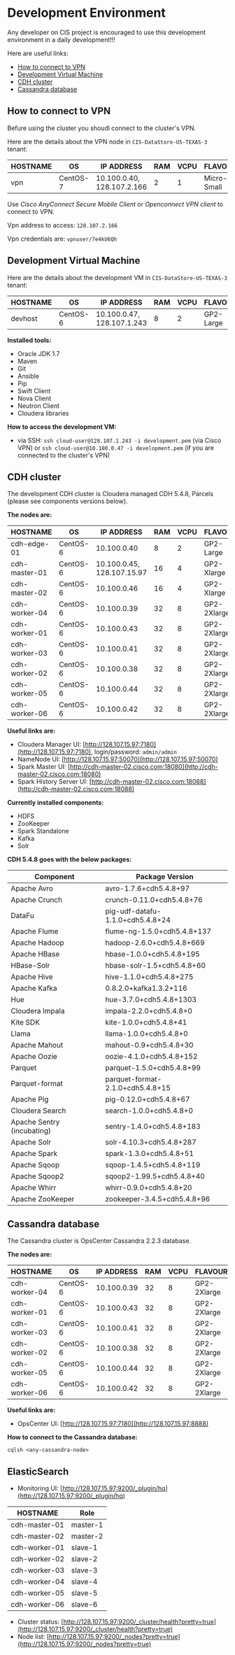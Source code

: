 # Development Environment

Any developer on CIS project is encouraged to use this development environment in a daily development!!!

Here are useful links:

* [How to connect to VPN](#how-to-connect-to-vpn)
* [Development Virtual Machine](#development-virtual-machine)
* [CDH cluster](#cdh-cluster)
* [Cassandra database](#cassandra-database)

## How to connect to VPN

Befure using the cluster you shoudl connect to the cluster's VPN.

Here are the details about the VPN node in `CIS-DataStore-US-TEXAS-3` tenant:

| HOSTNAME      | OS	   | IP ADDRESS	 | RAM	| VCPU	| FLAVOUR	| KEY |
| ------------- |--------- | ----------- | ---- | ----- | ------------- | --- |
| vpn   | CentOS-7 | 10.100.0.40, 128.107.2.166 | 2	| 1	| Micro-Small	| cdh |

Use *Cisco AnyConnect Secure Mobile Client* or *Openconnect VPN client* to connect to VPN.

Vpn address to access: `128.107.2.166`

Vpn credentials are: `vpnuser/7e4kU6Qh`


## Development Virtual Machine

Here are the details about the development VM in `CIS-DataStore-US-TEXAS-3` tenant:

| HOSTNAME      | OS	   | IP ADDRESS	 | RAM	| VCPU	| FLAVOUR	| KEY |
| ------------- |--------- | ----------- | ---- | ----- | ------------- | --- |
| devhost   | CentOS-6 | 10.100.0.47, 128.107.1.243 | 8	| 2	| GP2-Large	| development |

**Installed tools:**
- Oracle JDK 1.7
- Maven
- Git
- Ansible
- Pip
- Swift Client
- Nova Client
- Neutron Client
- Cloudera libraries

**How to access the development VM:**
- via SSH: `ssh cloud-user@128.107.1.243 -i development.pem` (via Cisco VPN) or `ssh cloud-user@10.100.0.47 -i development.pem` (if you are connected to the cluster's VPN)

## CDH cluster

The development CDH cluster is Cloudera managed CDH 5.4.8, Parcels (please see components versions below).

**The nodes are:**

| HOSTNAME      | OS	   | IP ADDRESS	 | RAM	| VCPU	| FLAVOUR	| KEY |
| ------------- |--------- | ----------- | ---- | ----- | ------------- | --- |
| cdh-edge-01   | CentOS-6 | 10.100.0.40 | 8	| 2	| GP2-Large	| cdh |
| cdh-master-01 | CentOS-6 | 10.100.0.45, 128.107.15.97 | 16	| 4	| GP2-Xlarge	| cdh |
| cdh-master-02 | CentOS-6 | 10.100.0.46 | 16	| 4	| GP2-Xlarge	| cdh |
| cdh-worker-04 | CentOS-6 | 10.100.0.39 | 32	| 8	| GP2-2Xlarge	| cdh |
| cdh-worker-01 | CentOS-6 | 10.100.0.43 | 32	| 8	| GP2-2Xlarge	| cdh |
| cdh-worker-03 | CentOS-6 | 10.100.0.41 | 32	| 8	| GP2-2Xlarge	| cdh |
| cdh-worker-02 | CentOS-6 | 10.100.0.38 | 32	| 8	| GP2-2Xlarge	| cdh |
| cdh-worker-05 | CentOS-6 | 10.100.0.44 | 32	| 8	| GP2-2Xlarge	| cdh |
| cdh-worker-06 | CentOS-6 | 10.100.0.42 | 32	| 8	| GP2-2Xlarge	| cdh |

**Useful links are:**

* Cloudera Manager UI: [http://128.107.15.97:7180](http://128.107.15.97:7180), login/password: `admin/admin`
* NameNode UI: [http://128.107.15.97:50070](http://128.107.15.97:50070)
* Spark Master UI: [http://cdh-master-02.cisco.com:18080](http://cdh-master-02.cisco.com:18080)
* Spark History Server UI: [http://cdh-master-02.cisco.com:18088](http://cdh-master-02.cisco.com:18088)

**Currently installed components:**

- HDFS
- ZooKeeper
- Spark Standalone
- Kafka
- Solr

**CDH 5.4.8 goes with the below packages:**

| Component	| Package Version |
| ------------- | --------------- |
| Apache Avro	| avro-1.7.6+cdh5.4.8+97 |
| Apache Crunch	| crunch-0.11.0+cdh5.4.8+76 |
| DataFu	| pig-udf-datafu-1.1.0+cdh5.4.8+24 |
| Apache Flume	| flume-ng-1.5.0+cdh5.4.8+137 |
| Apache Hadoop	| hadoop-2.6.0+cdh5.4.8+669 |
| Apache HBase	| hbase-1.0.0+cdh5.4.8+195 |
| HBase-Solr	| hbase-solr-1.5+cdh5.4.8+60 |
| Apache Hive	| hive-1.1.0+cdh5.4.8+275 |
| Apache Kafka	| 0.8.2.0+kafka1.3.2+116 |
| Hue	| hue-3.7.0+cdh5.4.8+1303 |
| Cloudera Impala	| impala-2.2.0+cdh5.4.8+0 |
| Kite SDK	| kite-1.0.0+cdh5.4.8+41 |
| Llama	| llama-1.0.0+cdh5.4.8+0 |
| Apache Mahout	| mahout-0.9+cdh5.4.8+30 |
| Apache Oozie	| oozie-4.1.0+cdh5.4.8+152 |
| Parquet	| parquet-1.5.0+cdh5.4.8+99 |
| Parquet-format	| parquet-format-2.1.0+cdh5.4.8+15 |
| Apache Pig	| pig-0.12.0+cdh5.4.8+67 |
| Cloudera Search	| search-1.0.0+cdh5.4.8+0 |
| Apache Sentry (incubating)	| sentry-1.4.0+cdh5.4.8+183 |
| Apache Solr	| solr-4.10.3+cdh5.4.8+287 |
| Apache Spark	| spark-1.3.0+cdh5.4.8+51 |
| Apache Sqoop	| sqoop-1.4.5+cdh5.4.8+119 |
| Apache Sqoop2	| sqoop2-1.99.5+cdh5.4.8+40 |
| Apache Whirr	| whirr-0.9.0+cdh5.4.8+20 |
| Apache ZooKeeper	| zookeeper-3.4.5+cdh5.4.8+96 |

## Cassandra database

The Cassandra cluster is OpsCenter Cassandra 2.2.3 database.

**The nodes are:**

| HOSTNAME      | OS	   | IP ADDRESS	 | RAM	| VCPU	| FLAVOUR	| KEY |
| ------------- |--------- | ----------- | ---- | ----- | ------------- | --- |
| cdh-worker-04 | CentOS-6 | 10.100.0.39 | 32	| 8	| GP2-2Xlarge	| cdh |
| cdh-worker-01 | CentOS-6 | 10.100.0.43 | 32	| 8	| GP2-2Xlarge	| cdh |
| cdh-worker-03 | CentOS-6 | 10.100.0.41 | 32	| 8	| GP2-2Xlarge	| cdh |
| cdh-worker-02 | CentOS-6 | 10.100.0.38 | 32	| 8	| GP2-2Xlarge	| cdh |
| cdh-worker-05 | CentOS-6 | 10.100.0.44 | 32	| 8	| GP2-2Xlarge	| cdh |
| cdh-worker-06 | CentOS-6 | 10.100.0.42 | 32	| 8	| GP2-2Xlarge	| cdh |

**Useful links are:**

* OpsCenter UI: [http://128.107.15.97:7180](http://128.107.15.97:8888)

**How to connect to the Cassandra database:**

```
cqlsh <any-cassandra-node>
```

## ElasticSearch

* Monitoring UI: [http://128.107.15.97:9200/_plugin/hq](http://128.107.15.97:9200/_plugin/hq)

| HOSTNAME  | Role  |
| --------- |------ |
| cdh-master-01 | master-1 |
| cdh-master-02 | master-2 |
| cdh-worker-01 | slave-1 |
| cdh-worker-02 | slave-2 |
| cdh-worker-03 | slave-3 |
| cdh-worker-04 | slave-4 |
| cdh-worker-05 | slave-5 |
| cdh-worker-06 | slave-6 |

* Cluster status: [http://128.107.15.97:9200/_cluster/health?pretty=true](http://128.107.15.97:9200/_cluster/health?pretty=true)
* Node list: [http://128.107.15.97:9200/_nodes?pretty=true](http://128.107.15.97:9200/_nodes?pretty=true)
